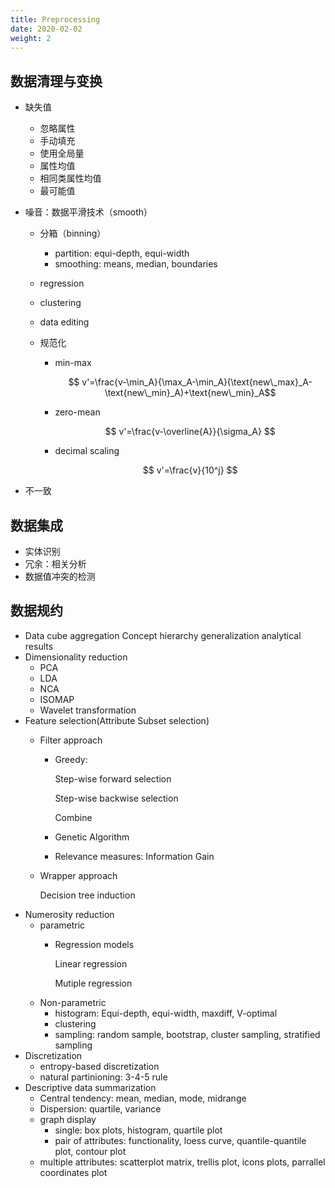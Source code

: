 ```yaml
---
title: Preprocessing
date: 2020-02-02
weight: 2
---
```


## 数据清理与变换

- 缺失值
  - 忽略属性
  - 手动填充
  - 使用全局量
  - 属性均值
  - 相同类属性均值
  - 最可能值
- 噪音：数据平滑技术（smooth）

  - 分箱（binning）
    - partition: equi-depth, equi-width
    - smoothing: means, median, boundaries
  - regression
  - clustering
  - data editing
  - 规范化

    - min-max

      $$ v'=\frac{v-\min_A}{\max_A-\min_A}(\text{new\_max}_A-\text{new\_min}_A)+\text{new\_min}_A$$

    - zero-mean

      $$ v'=\frac{v-\overline{A}}{\sigma_A} $$

    - decimal scaling

      $$ v'=\frac{v}{10^j} $$

- 不一致

## 数据集成

- 实体识别
- 冗余：相关分析
- 数据值冲突的检测

## 数据规约

- Data cube aggregation
  Concept hierarchy generalization analytical results
- Dimensionality reduction
  - PCA
  - LDA
  - NCA
  - ISOMAP
  - Wavelet transformation
- Feature selection(Attribute Subset selection)
  - Filter approach
    - Greedy:

      Step-wise forward selection

      Step-wise backwise selection

      Combine
    - Genetic Algorithm
    - Relevance measures: Information Gain

  - Wrapper approach

    Decision tree induction
- Numerosity reduction
  - parametric
    - Regression models

      Linear regression

      Mutiple regression
  - Non-parametric
    - histogram: Equi-depth, equi-width, maxdiff, V-optimal
    - clustering
    - sampling: random sample, bootstrap, cluster sampling, stratified sampling
- Discretization
  - entropy-based discretization
  - natural partinioning: 3-4-5 rule
- Descriptive data summarization
  - Central tendency: mean, median, mode, midrange
  - Dispersion: quartile, variance
  - graph display
    - single: box plots, histogram, quartile plot
    - pair of attributes: functionality, loess curve, quantile-quantile plot, contour plot
  - multiple attributes: scatterplot matrix, trellis plot, icons plots, parrallel coordinates plot